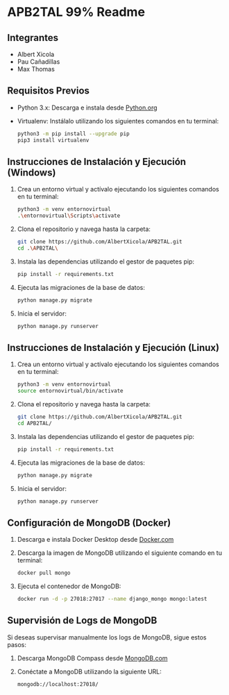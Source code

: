 # APB2TAL 99% Readme

## Integrantes
- Albert Xicola
- Pau Cañadillas
- Max Thomas

## Requisitos Previos

- Python 3.x: Descarga e instala desde [Python.org](https://www.python.org/downloads/)
- Virtualenv: Instálalo utilizando los siguientes comandos en tu terminal:

    ```bash
    python3 -m pip install --upgrade pip
    pip3 install virtualenv
    ```

## Instrucciones de Instalación y Ejecución (Windows)

1. Crea un entorno virtual y actívalo ejecutando los siguientes comandos en tu terminal:

    ```bash
    python3 -m venv entornovirtual
    .\entornovirtual\Scripts\activate
    ```

2. Clona el repositorio y navega hasta la carpeta:

    ```bash
    git clone https://github.com/AlbertXicola/APB2TAL.git
    cd .\APB2TAL\
    ```

3. Instala las dependencias utilizando el gestor de paquetes pip:

    ```bash
    pip install -r requirements.txt
    ```

4. Ejecuta las migraciones de la base de datos:

    ```bash
    python manage.py migrate
    ```

5. Inicia el servidor:

    ```bash
    python manage.py runserver
    ```

## Instrucciones de Instalación y Ejecución (Linux)

1. Crea un entorno virtual y actívalo ejecutando los siguientes comandos en tu terminal:

    ```bash
    python3 -m venv entornovirtual
    source entornovirtual/bin/activate
    ```

2. Clona el repositorio y navega hasta la carpeta:

    ```bash
    git clone https://github.com/AlbertXicola/APB2TAL.git
    cd APB2TAL/
    ```

3. Instala las dependencias utilizando el gestor de paquetes pip:

    ```bash
    pip install -r requirements.txt
    ```

4. Ejecuta las migraciones de la base de datos:

    ```bash
    python manage.py migrate
    ```

5. Inicia el servidor:

    ```bash
    python manage.py runserver
    ```

## Configuración de MongoDB (Docker)

1. Descarga e instala Docker Desktop desde [Docker.com](https://docs.docker.com/desktop/install/windows-install/)

2. Descarga la imagen de MongoDB utilizando el siguiente comando en tu terminal:

    ```bash
    docker pull mongo
    ```

3. Ejecuta el contenedor de MongoDB:

    ```bash
    docker run -d -p 27018:27017 --name django_mongo mongo:latest
    ```

## Supervisión de Logs de MongoDB

Si deseas supervisar manualmente los logs de MongoDB, sigue estos pasos:

1. Descarga MongoDB Compass desde [MongoDB.com](https://www.mongodb.com/try/download/shell)

2. Conéctate a MongoDB utilizando la siguiente URL:

    ```
    mongodb://localhost:27018/
    ```

